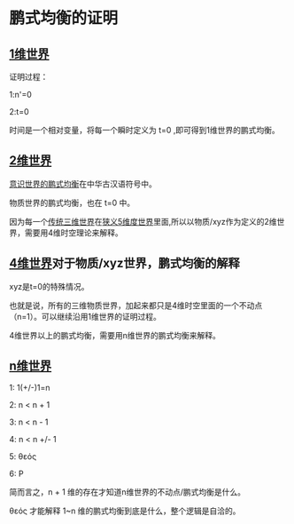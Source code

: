 # 鹏式均衡的证明

## [1维世界](../n/1.zh.md)

证明过程：

1:n'=0

2:t=0

时间是一个相对变量，将每一个瞬时定义为 t=0 ,即可得到1维世界的鹏式均衡。

## [2维世界](../n/2.zh.md)

[意识世界的鹏式均衡](https://github.com/zeusro/God-Theory/blob/master/docs/source/chapter_5.md)在中华古汉语符号中。

物质世界的鹏式均衡，也在 t=0 中。

因为每一个[传统三维世界](../n/3.zh.md)在[狭义5维度世界](../n/5.zh.md)里面,所以以物质/xyz作为定义的2维世界，需要用4维时空理论来解释。

## [4维世界](../n/4.zh.md)对于物质/xyz世界，鹏式均衡的解释

xyz是t=0的特殊情况。

也就是说，所有的三维物质世界，加起来都只是4维时空里面的一个不动点（n=1）。可以继续沿用1维世界的证明过程。

4维世界以上的鹏式均衡，需要用n维世界的鹏式均衡来解释。

## [n维世界](../n/n.zh.md)

1: 1(+/-)1=n

2: n < n + 1

3: n < n - 1

4: n < n +/- 1

5: θεός

6: P

简而言之，n + 1 维的存在才知道n维世界的不动点/鹏式均衡是什么。

θεός 才能解释 1~n 维的鹏式均衡到底是什么，整个逻辑是自洽的。
